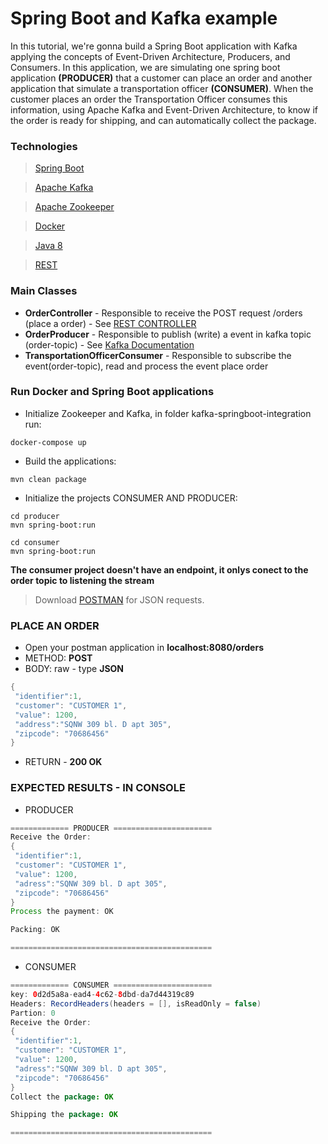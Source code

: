 # Spring Boot and Kafka example

In this tutorial, we're gonna build a Spring Boot application with Kafka applying the concepts of Event-Driven Architecture, Producers, and Consumers. In this application, we are simulating one spring boot application **(PRODUCER)** that a customer can place an order and another application that simulate a transportation officer **(CONSUMER)**.
When the customer places an order the Transportation Officer consumes this information, using Apache Kafka and Event-Driven Architecture, to know if the order is ready for shipping, and can automatically collect the package.

### Technologies

> [Spring Boot](https://spring.io/projects/spring-boot)

> [Apache Kafka](https://kafka.apache.org/)

> [Apache Zookeeper](https://zookeeper.apache.org/)

> [Docker](https://www.docker.com/)

> [Java 8](https://www.java.com/en/download/help/java8_pt-br.html)

> [REST](https://en.wikipedia.org/wiki/Representational_state_transfer)

### Main Classes

- **OrderController** - Responsible to receive the POST request /orders (place a order) - See [REST CONTROLLER](https://spring.io/guides/gs/rest-service/)
- **OrderProducer** - Responsible to publish (write) a event in kafka topic (order-topic) - See [Kafka Documentation](https://kafka.apache.org/documentation/)
- **TransportationOfficerConsumer** - Responsible to subscribe the event(order-topic), read and process the event place order 


### Run Docker and Spring Boot applications

- Initialize Zookeeper and Kafka, in folder kafka-springboot-integration run:
 
```
docker-compose up
```

- Build the applications:
 
```
mvn clean package
```

- Initialize the projects CONSUMER AND PRODUCER:

```
cd producer
mvn spring-boot:run
```

```
cd consumer
mvn spring-boot:run
```

**The consumer project doesn't have an endpoint, it onlys conect to the order topic to listening the stream**

> Download [POSTMAN](https://www.postman.com/downloads/) for JSON requests.

### PLACE AN ORDER

- Open your postman application in **localhost:8080/orders**
- METHOD: **POST**
- BODY: raw - type **JSON**

```java
{
 "identifier":1,
 "customer": "CUSTOMER 1",
 "value": 1200,
 "address":"SQNW 309 bl. D apt 305",
 "zipcode": "70686456"
}
```
- RETURN - **200 OK**


### EXPECTED RESULTS - IN CONSOLE

- PRODUCER

```java
============= PRODUCER ======================
Receive the Order: 
{
 "identifier":1,
 "customer": "CUSTOMER 1",
 "value": 1200,
 "adress":"SQNW 309 bl. D apt 305",
 "zipcode": "70686456"
}
Process the payment: OK 

Packing: OK 

=============================================
```

- CONSUMER


```java
============= CONSUMER ======================
key: 0d2d5a8a-ead4-4c62-8dbd-da7d44319c89
Headers: RecordHeaders(headers = [], isReadOnly = false)
Partion: 0
Receive the Order: 
{
 "identifier":1,
 "customer": "CUSTOMER 1",
 "value": 1200,
 "adress":"SQNW 309 bl. D apt 305",
 "zipcode": "70686456"
}
Collect the package: OK 

Shipping the package: OK 

=============================================

```
 
